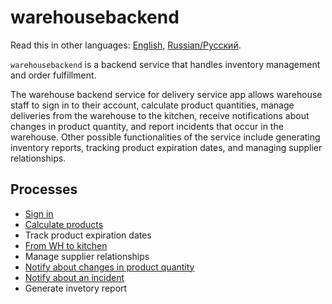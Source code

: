 # warehousebackend 

Read this in other languages: [English](warehousebackend.md), [Russian/Русский](warehousebackend.ru.md). 

`warehousebackend` is a backend service that handles inventory management and order fulfillment.

The warehouse backend service for delivery service app allows warehouse staff to sign in to their account, calculate product quantities, manage deliveries from the warehouse to the kitchen, receive notifications about changes in product quantity, and report incidents that occur in the warehouse. 
Other possible functionalities of the service include generating inventory reports, tracking product expiration dates, and managing supplier relationships.

## Processes 

- [Sign in](../processes/customer/signin.md)
- [Calculate products](../processes/warehouse/calculateproducts.md)
- Track product expiration dates
- [From WH to kitchen](../processes/warehouse/fromwhtokitchen.md)
- Manage supplier relationships
- [Notify about changes in product quantity](../processes/warehouse/notifyproductqtychanges.md)
- [Notify about an incident](../processes/warehouse/reportincident.md)
- Generate invetory report

